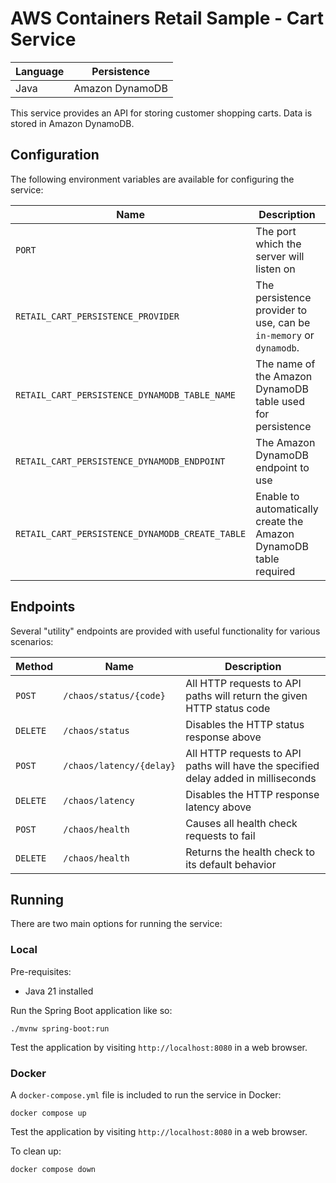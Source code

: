 # AWS Containers Retail Sample - Cart Service

<!-- GitOps Test: Multi-service deploy test - Cart -->

<!--Test commit-->

| Language | Persistence     |
| -------- | --------------- |
| Java     | Amazon DynamoDB |

This service provides an API for storing customer shopping carts. Data is stored in Amazon DynamoDB.

## Configuration

The following environment variables are available for configuring the service:

| Name                                            | Description                                                        | Default     |
| ----------------------------------------------- | ------------------------------------------------------------------ | ----------- |
| `PORT`                                          | The port which the server will listen on                           | `8080`      |
| `RETAIL_CART_PERSISTENCE_PROVIDER`              | The persistence provider to use, can be `in-memory` or `dynamodb`. | `in-memory` |
| `RETAIL_CART_PERSISTENCE_DYNAMODB_TABLE_NAME`   | The name of the Amazon DynamoDB table used for persistence         | `Items`     |
| `RETAIL_CART_PERSISTENCE_DYNAMODB_ENDPOINT`     | The Amazon DynamoDB endpoint to use                                | `""`        |
| `RETAIL_CART_PERSISTENCE_DYNAMODB_CREATE_TABLE` | Enable to automatically create the Amazon DynamoDB table required  | `false`     |

## Endpoints

Several "utility" endpoints are provided with useful functionality for various scenarios:

| Method   | Name                     | Description                                                                        |
| -------- | ------------------------ | ---------------------------------------------------------------------------------- |
| `POST`   | `/chaos/status/{code}`   | All HTTP requests to API paths will return the given HTTP status code              |
| `DELETE` | `/chaos/status`          | Disables the HTTP status response above                                            |
| `POST`   | `/chaos/latency/{delay}` | All HTTP requests to API paths will have the specified delay added in milliseconds |
| `DELETE` | `/chaos/latency`         | Disables the HTTP response latency above                                           |
| `POST`   | `/chaos/health`          | Causes all health check requests to fail                                           |
| `DELETE` | `/chaos/health`          | Returns the health check to its default behavior                                   |

## Running

There are two main options for running the service:

### Local

Pre-requisites:

- Java 21 installed

Run the Spring Boot application like so:

```
./mvnw spring-boot:run
```

Test the application by visiting `http://localhost:8080` in a web browser.

### Docker

A `docker-compose.yml` file is included to run the service in Docker:

```
docker compose up
```

Test the application by visiting `http://localhost:8080` in a web browser.

To clean up:

```
docker compose down
```
